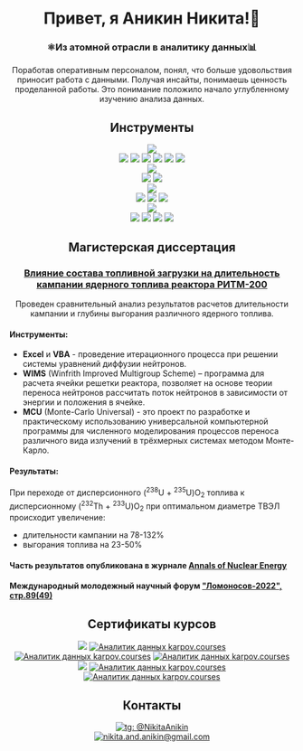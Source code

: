 <h1 align="center">Привет, я Аникин Никита!👋</h1>

<h3 align="center">⚛️Из атомной отрасли в аналитику данных📊</h3>
<p align="center">Поработав оперативным персоналом, понял, что больше удовольствия приносит работа с данными. Получая инсайты, понимаешь ценность проделанной работы. Это понимание положило начало углубленному изучению анализа данных.</p>

<h2 align="center">Инструменты</h2>

<div align="center">
  <img src="https://img.shields.io/badge/Python-4A90E2?style=for-the-badge&logo=python&logoColor=white"/>
</div>
<div align="center">
  <img src="https://img.shields.io/badge/pandas-1D334A?style=for-the-badge&logo=pandas&logoColor=white"/>
  <img src="https://img.shields.io/badge/SciPy-1D334A?style=for-the-badge&logo=scipy&logoColor=white"/>
  <img src="https://img.shields.io/badge/NumPy-1D334A?style=for-the-badge&logo=NumPy&logoColor=white"/>
  <img src="https://img.shields.io/badge/pandahouse-1D334A?style=for-the-badge"/>
  <img src="https://img.shields.io/badge/seaborn-1D334A?style=for-the-badge"/>
  <img src="https://img.shields.io/badge/matplotlib-1D334A?style=for-the-badge"/>
</div>
<div align="center">
  <img src="https://img.shields.io/badge/SQL-4A90E2?style=for-the-badge"/>
</div>
<div align="center">
  <img src="https://img.shields.io/badge/ClickHouse-1D334A?style=for-the-badge&logo=clickhouse&logoColor=white"/>
  <img src="https://img.shields.io/badge/PostgreSQL-1D334A?style=for-the-badge&logo=PostgreSQL&logoColor=white"/>
</div>
<div align="center">
  <img src="https://img.shields.io/badge/BI-4A90E2?style=for-the-badge"/>
</div>
<div align="center">
  <img src="https://img.shields.io/badge/Tableau-1D334A?style=for-the-badge&logo=tableau&logoColor=white"/>
  <img src="https://img.shields.io/badge/Superset-1D334A?style=for-the-badge"/>
  <img src="https://img.shields.io/badge/Redash-1D334A?style=for-the-badge&logo=redash&logoColor=white"/>
</div>
<div align="center">
  <img src="https://img.shields.io/badge/Прочее-4A90E2?style=for-the-badge"/>
</div>
<div align="center">
  <img src="https://img.shields.io/badge/Airflow-1D334A?style=for-the-badge&logo=apacheairflow&logoColor=white"/>
  <img src="https://img.shields.io/badge/Excel-1D334A?style=for-the-badge&logo=microsoftexcel&logoColor=white"/>
  <img src="https://img.shields.io/badge/Jupyter-1D334A?style=for-the-badge&logo=jupyter&logoColor=white"/>
  <img src="https://img.shields.io/badge/git-1D334A?style=for-the-badge&logo=git&logoColor=white"/>
</div>

<h2  align="center">Магистерская диссертация</h2>
<h3  align="center"><a href="https://disk.yandex.ru/i/EBlYOnXou7Rxpg">Влияние состава топливной загрузки на длительность кампании ядерного топлива реактора РИТМ-200</a></h3>

<p align="center">Проведен сравнительный анализ результатов расчетов длительности кампании и глубины выгорания различного ядерного топлива.</p>

<h4>Инструменты:</h4>
<ul>
  <li><b>Excel</b> и <b>VBA</b> - проведение итерационного процесса при решении системы уравнений диффузии нейтронов.</li>
  <li><b>WIMS</b> (Winfrith Improved Multigroup Scheme) – программа для расчета ячейки решетки реактора, позволяет на основе теории переноса нейтронов рассчитать поток нейтронов в зависимости от энергии и положения в ячейке.</li>
  <li><b>MCU</b> (Monte-Carlo Universal) - это проект по разработке и практическому использованию универсальной компьютерной программы для численного моделирования процессов переноса различного вида излучений в трёхмерных системах методом Монте-Карло.</li>
</ul>

<h4>Результаты:</h4>
<p>При переходе от дисперсионного (<sup>238</sup>U + <sup>235</sup>U)O<sub>2</sub> топлива к дисперсионному (<sup>232</sup>Th + <sup>233</sup>U)O<sub>2</sub> при оптимальном диаметре ТВЭЛ происходит увеличение:</p>
<ul>
  <li>длительности кампании на 78-132%</li>
  <li>выгорания топлива на 23-50%</li>
</ul>

<h4>Часть результатов опубликована в журнале <a href="https://www.sciencedirect.com/science/article/abs/pii/S0306454922001402?dgcid=coauthor"><b>Annals of Nuclear Energy</b></a></h4>
<h4>Международный молодежный научный форум <a href="https://disk.yandex.ru/i/iSQ629rHwYySfA">"Ломоносов-2022", стр.89(49)</a></h4>

<h2  align="center">Сертификаты курсов</h2>
<div align="center">
  <img src="https://img.shields.io/badge/karpov.courses-4A90E2?style=for-the-badge"/>
  <a href="https://lab.karpov.courses/certificate/ae6ec04d-16f1-41f5-a393-a6f0dcb99ad8/"><img src="https://img.shields.io/badge/Аналитик_данных-1D334A?style=for-the-badge" alt="Аналитик данных karpov.courses""></a>
  <a href="https://lab.karpov.courses/certificate/e4c9458a-9933-4fc8-b2fa-370f14c50581/"><img src="https://img.shields.io/badge/Симулятор_аналитика-1D334A?style=for-the-badge" alt="Аналитик данных karpov.courses""></a>
  <a href="https://lab.karpov.courses/certificate/9f00a81f-a5c7-45bc-90ba-6ede9c039e60/"><img src="https://img.shields.io/badge/Симулятор_SQL-1D334A?style=for-the-badge" alt="Аналитик данных karpov.courses""></a>
</div>

<div align="center">
  <img src="https://img.shields.io/badge/stepik-4A90E2?style=for-the-badge"/>
  <a href="https://stepik.org/cert/1035627"><img src="https://img.shields.io/badge/Поколение_Python:_курс_для_продвинутых-1D334A?style=for-the-badge" alt="Аналитик данных karpov.courses""></a>
  <a href="https://stepik.org/cert/1046813"><img src="https://img.shields.io/badge/Основы_статистики-1D334A?style=for-the-badge" alt="Аналитик данных karpov.courses""></a>
</div>

<h2  align="center">Контакты</h2>
<div  align="center">
  <a href="https://t.me/NikitaAnikin"><img src="https://img.shields.io/badge/Telegram_@NikitaAnikin-4A90E2?style=for-the-badge&logo=telegram&logoColor=black" alt="tg: @NikitaAnikin""></a>
</div>
<div  align="center">
  <a href="mailto:nikita.and.anikin@gmail.com"><img src="https://img.shields.io/badge/nikita.and.anikin@gmail.com-4A90E2?style=for-the-badge&logo=maildotru&logoColor=black" alt="nikita.and.anikin@gmail.com""></a>
</div>
